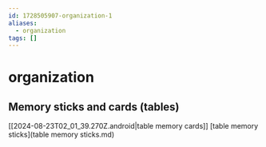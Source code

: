 ```yaml
---
id: 1728505907-organization-1
aliases:
  - organization
tags: []
---
```


# organization

## Memory sticks and cards (tables)
[[2024-08-23T02_01_39.270Z.android|table memory cards]]
[table memory sticks](table memory sticks.md)


